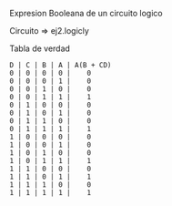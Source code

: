 Expresion Booleana de un circuito logico

Circuito => ej2.logicly

Tabla de verdad

```
D | C | B | A | A(B + CD)
0 | 0 | 0 | 0 |    0
0 | 0 | 0 | 1 |    0
0 | 0 | 1 | 0 |    0
0 | 0 | 1 | 1 |    1
0 | 1 | 0 | 0 |    0
0 | 1 | 0 | 1 |    0
0 | 1 | 1 | 0 |    0
0 | 1 | 1 | 1 |    1
1 | 0 | 0 | 0 |    0
1 | 0 | 0 | 1 |    0
1 | 0 | 1 | 0 |    0
1 | 0 | 1 | 1 |    1
1 | 1 | 0 | 0 |    0
1 | 1 | 0 | 1 |    1
1 | 1 | 1 | 0 |    0
1 | 1 | 1 | 1 |    1
```

